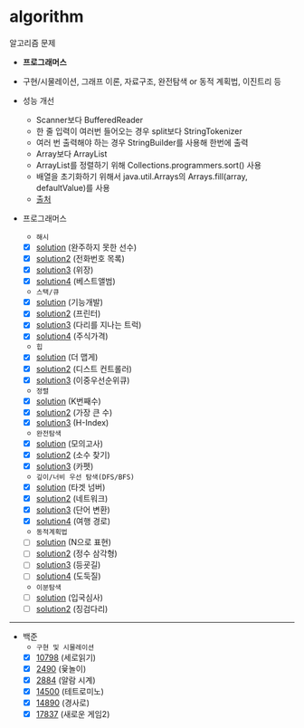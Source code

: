 # algorithm

알고리즘 문제

- **프로그래머스**
- 구현/시물레이션, 그래프 이론, 자료구조, 완전탐색 or 동적 계획법, 이진트리 등
- 성능 개선
  - Scanner보다 BufferedReader
  - 한 줄 입력이 여러번 들어오는 경우 split보다 StringTokenizer
  - 여러 번 출력해야 하는 경우 StringBuilder를 사용해 한번에 출력
  - Array보다 ArrayList
  - ArrayList를 정렬하기 위해 Collections.programmers.sort() 사용
  - 배열을 초기화하기 위해서 java.util.Arrays의 Arrays.fill(array, defaultValue)를 사용
  - [출처](https://mangkyu.tistory.com/181)

- 프로그래머스
  - `해시`
  - [x] [solution](https://programmers.co.kr/learn/courses/30/lessons/42576) (완주하지 못한 선수)
  - [x] [solution2](https://programmers.co.kr/learn/courses/30/lessons/42577) (전화번호 목록)
  - [x] [solution3](https://programmers.co.kr/learn/courses/30/lessons/42578) (위장)
  - [x] [solution4](https://programmers.co.kr/learn/courses/30/lessons/42579) (베스트앨범)

  - `스택/큐`
  - [x] [solution](https://programmers.co.kr/learn/courses/30/lessons/42586) (기능개발)
  - [x] [solution2](https://programmers.co.kr/learn/courses/30/lessons/42587) (프린터)
  - [x] [solution3](https://programmers.co.kr/learn/courses/30/lessons/42583) (다리를 지나는 트럭)
  - [x] [solution4](https://programmers.co.kr/learn/courses/30/lessons/42584) (주식가격)

  - `힙`
  - [x] [solution](https://programmers.co.kr/learn/courses/30/lessons/42626) (더 맵게)
  - [x] [solution2](https://programmers.co.kr/learn/courses/30/lessons/42627) (디스트 컨트롤러)
  - [x] [solution3](https://programmers.co.kr/learn/courses/30/lessons/42628) (이중우선순위큐)
  
  - `정렬`
  - [x] [solution](https://programmers.co.kr/learn/courses/30/lessons/42748) (K번째수)
  - [x] [solution2](https://programmers.co.kr/learn/courses/30/lessons/42746) (가장 큰 수)
  - [x] [solution3](https://programmers.co.kr/learn/courses/30/lessons/42747) (H-Index)

  - `완전탐색`
  - [x] [solution](https://programmers.co.kr/learn/courses/30/lessons/42840) (모의고사)
  - [x] [solution2](https://programmers.co.kr/learn/courses/30/lessons/42839) (소수 찾기)
  - [x] [solution3](https://programmers.co.kr/learn/courses/30/lessons/42842) (카펫)

  - `깊이/너비 우선 탐색(DFS/BFS)`
  - [x] [solution](https://programmers.co.kr/learn/courses/30/lessons/43165) (타겟 넘버)
  - [x] [solution2](https://programmers.co.kr/learn/courses/30/lessons/43162) (네트워크)
  - [x] [solution3](https://programmers.co.kr/learn/courses/30/lessons/43163) (단어 변환)
  - [x] [solution4](https://programmers.co.kr/learn/courses/30/lessons/43164) (여행 경로)

  - `동적계획법`
  - [ ] [solution](https://programmers.co.kr/learn/courses/30/lessons/42895) (N으로 표현)
  - [ ] [solution2](https://programmers.co.kr/learn/courses/30/lessons/43105) (정수 삼각형)
  - [ ] [solution3](https://programmers.co.kr/learn/courses/30/lessons/42898) (등굣길)
  - [ ] [solution4](https://programmers.co.kr/learn/courses/30/lessons/42897) (도둑질)

  - `이분탐색`
  - [ ] [solution](https://programmers.co.kr/learn/courses/30/lessons/43238) (입국심사)
  - [ ] [solution2](https://programmers.co.kr/learn/courses/30/lessons/43236) (징검다리)
---

- 백준
  - `구현 및 시물레이션`
  - [x] [10798](https://www.acmicpc.net/problem/10798) (세로읽기)
  - [x] [2490](https://www.acmicpc.net/problem/2490) (윷놀이)
  - [x] [2884](https://www.acmicpc.net/problem/2884) (알람 시계)
  - [x] [14500](https://www.acmicpc.net/problem/14500) (테트로미노)
  - [x] [14890](https://www.acmicpc.net/problem/14890) (경사로)
  - [x] [17837](https://www.acmicpc.net/problem/17837) (새로운 게임2)